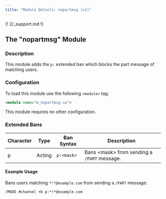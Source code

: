 ```yaml
---
title: "Module Details: nopartmsg (v2)"
---
```


{! 2/_support.md !}

## The "nopartmsg" Module

### Description

This module adds the `p:` extended ban which blocks the part message of matching users.

### Configuration

To load this module use the following `<module>` tag:

```xml
<module name="m_nopartmsg.so">
```

This module requires no other configuration.

### Extended Bans

Character | Type   | Ban Syntax | Description
--------- | ------ | ---------- | -----------
p         | Acting | `p:<mask>` | Bans &lt;mask&gt; from sending a `/PART` message.

#### Example Usage

Bans users matching `*!*@example.com` from sending a `/PART` message:

```plaintext
/MODE #channel +b p:*!*@example.com
```
